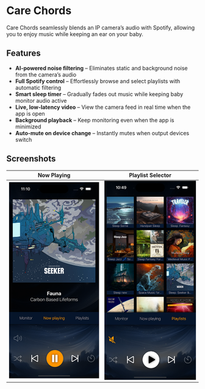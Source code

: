 # Care Chords

Care Chords seamlessly blends an IP camera’s audio with Spotify, allowing you to enjoy music while
keeping an ear on your baby.

## Features

- **AI-powered noise filtering** – Eliminates static and background noise from the camera’s audio
- **Full Spotify control** – Effortlessly browse and select playlists with automatic filtering
- **Smart sleep timer** – Gradually fades out music while keeping baby monitor audio active
- **Live, low-latency video** – View the camera feed in real time when the app is open
- **Background playback** – Keep monitoring even when the app is minimized
- **Auto-mute on device change** – Instantly mutes when output devices switch

## Screenshots

| Now Playing | Playlist Selector |
|------------|------------------|
| ![Now Playing](docs/now_playing.png) | ![Playlist Selector](docs/playlist_selector.png) |

